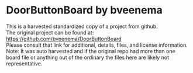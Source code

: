 
# DoorButtonBoard by bveenema  
This is a harvested standardized copy of a project from github.  
The original project can be found at:  
https://github.com/bveenema/DoorButtonBoard  
Please consult that link for additional, details, files, and license information.  
Note: It was auto harvested and if the original repo had more than one board file or anything out of the ordinary the files here are likely not representative.  
    